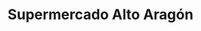 ---
title: "Supermercado Alto Aragón"
url: /sabinanigo/supermercado-alto-aragon/
shop: Supermarkt
---